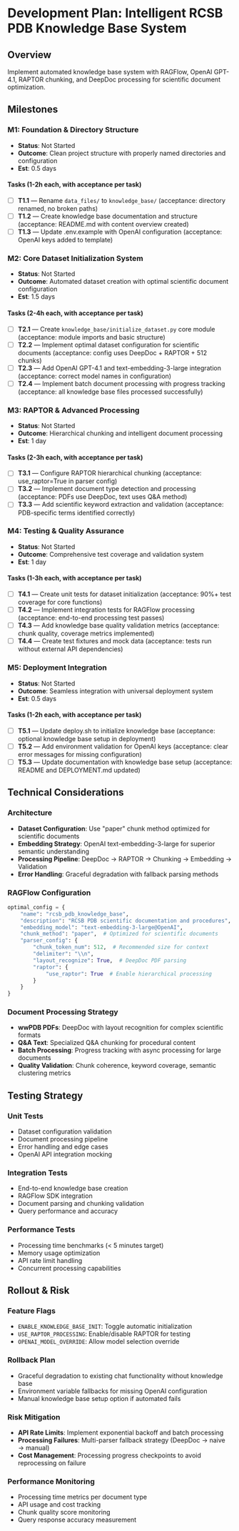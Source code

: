 # Development Plan: Intelligent RCSB PDB Knowledge Base System

## Overview

Implement automated knowledge base system with RAGFlow, OpenAI GPT-4.1, RAPTOR chunking, and DeepDoc processing for scientific document optimization.

## Milestones

### M1: Foundation & Directory Structure
- **Status**: Not Started
- **Outcome**: Clean project structure with properly named directories and configuration
- **Est**: 0.5 days

#### Tasks (1-2h each, with acceptance per task)
- [ ] **T1.1** — Rename `data_files/` to `knowledge_base/` (acceptance: directory renamed, no broken paths)
- [ ] **T1.2** — Create knowledge base documentation and structure (acceptance: README.md with content overview created)
- [ ] **T1.3** — Update .env.example with OpenAI configuration (acceptance: OpenAI keys added to template)

### M2: Core Dataset Initialization System  
- **Status**: Not Started
- **Outcome**: Automated dataset creation with optimal scientific document configuration
- **Est**: 1.5 days

#### Tasks (2-4h each, with acceptance per task)
- [ ] **T2.1** — Create `knowledge_base/initialize_dataset.py` core module (acceptance: module imports and basic structure)
- [ ] **T2.2** — Implement optimal dataset configuration for scientific documents (acceptance: config uses DeepDoc + RAPTOR + 512 chunks)
- [ ] **T2.3** — Add OpenAI GPT-4.1 and text-embedding-3-large integration (acceptance: correct model names in configuration)
- [ ] **T2.4** — Implement batch document processing with progress tracking (acceptance: all knowledge base files processed successfully)

### M3: RAPTOR & Advanced Processing
- **Status**: Not Started  
- **Outcome**: Hierarchical chunking and intelligent document processing
- **Est**: 1 day

#### Tasks (2-3h each, with acceptance per task)
- [ ] **T3.1** — Configure RAPTOR hierarchical chunking (acceptance: use_raptor=True in parser config)
- [ ] **T3.2** — Implement document type detection and processing (acceptance: PDFs use DeepDoc, text uses Q&A method)  
- [ ] **T3.3** — Add scientific keyword extraction and validation (acceptance: PDB-specific terms identified correctly)

### M4: Testing & Quality Assurance
- **Status**: Not Started
- **Outcome**: Comprehensive test coverage and validation system  
- **Est**: 1 day

#### Tasks (1-3h each, with acceptance per task)
- [ ] **T4.1** — Create unit tests for dataset initialization (acceptance: 90%+ test coverage for core functions)
- [ ] **T4.2** — Implement integration tests for RAGFlow processing (acceptance: end-to-end processing test passes)
- [ ] **T4.3** — Add knowledge base quality validation metrics (acceptance: chunk quality, coverage metrics implemented)
- [ ] **T4.4** — Create test fixtures and mock data (acceptance: tests run without external API dependencies)

### M5: Deployment Integration
- **Status**: Not Started
- **Outcome**: Seamless integration with universal deployment system
- **Est**: 0.5 days

#### Tasks (1-2h each, with acceptance per task)
- [ ] **T5.1** — Update deploy.sh to initialize knowledge base (acceptance: optional knowledge base setup in deployment)
- [ ] **T5.2** — Add environment validation for OpenAI keys (acceptance: clear error messages for missing configuration)
- [ ] **T5.3** — Update documentation with knowledge base setup (acceptance: README and DEPLOYMENT.md updated)

## Technical Considerations

### Architecture
- **Dataset Configuration**: Use "paper" chunk method optimized for scientific documents
- **Embedding Strategy**: OpenAI text-embedding-3-large for superior semantic understanding
- **Processing Pipeline**: DeepDoc → RAPTOR → Chunking → Embedding → Validation
- **Error Handling**: Graceful degradation with fallback parsing methods

### RAGFlow Configuration
```python
optimal_config = {
    "name": "rcsb_pdb_knowledge_base",
    "description": "RCSB PDB scientific documentation and procedures",
    "embedding_model": "text-embedding-3-large@OpenAI",
    "chunk_method": "paper",  # Optimized for scientific documents
    "parser_config": {
        "chunk_token_num": 512,  # Recommended size for context
        "delimiter": "\\n",
        "layout_recognize": True,  # DeepDoc PDF parsing
        "raptor": {
            "use_raptor": True  # Enable hierarchical processing
        }
    }
}
```

### Document Processing Strategy
- **wwPDB PDFs**: DeepDoc with layout recognition for complex scientific formats
- **Q&A Text**: Specialized Q&A chunking for procedural content
- **Batch Processing**: Progress tracking with async processing for large documents
- **Quality Validation**: Chunk coherence, keyword coverage, semantic clustering metrics

## Testing Strategy

### Unit Tests
- Dataset configuration validation
- Document processing pipeline
- Error handling and edge cases  
- OpenAI API integration mocking

### Integration Tests
- End-to-end knowledge base creation
- RAGFlow SDK integration
- Document parsing and chunking validation
- Query performance and accuracy

### Performance Tests
- Processing time benchmarks (< 5 minutes target)
- Memory usage optimization
- API rate limit handling
- Concurrent processing capabilities

## Rollout & Risk

### Feature Flags
- `ENABLE_KNOWLEDGE_BASE_INIT`: Toggle automatic initialization
- `USE_RAPTOR_PROCESSING`: Enable/disable RAPTOR for testing
- `OPENAI_MODEL_OVERRIDE`: Allow model selection override

### Rollback Plan
- Graceful degradation to existing chat functionality without knowledge base
- Environment variable fallbacks for missing OpenAI configuration
- Manual knowledge base setup option if automated fails

### Risk Mitigation
- **API Rate Limits**: Implement exponential backoff and batch processing
- **Processing Failures**: Multi-parser fallback strategy (DeepDoc → naive → manual)  
- **Cost Management**: Processing progress checkpoints to avoid reprocessing on failure

### Performance Monitoring
- Processing time metrics per document type
- API usage and cost tracking
- Chunk quality score monitoring
- Query response accuracy measurement